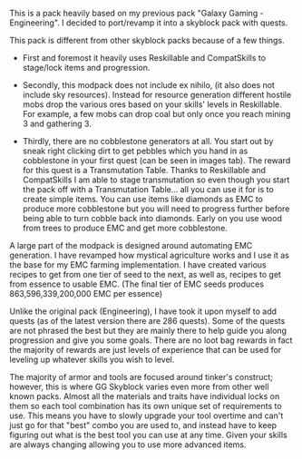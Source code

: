 This is a pack heavily based on my previous pack "Galaxy Gaming - Engineering". I decided to port/revamp it into a skyblock pack with quests.

This pack is different from other skyblock packs because of a few things.

- First and foremost it heavily uses Reskillable and CompatSkills to stage/lock items and progression.

- Secondly, this modpack does not include ex nihilo, (it also does not include sky resources). Instead for resource generation different hostile mobs drop the various ores based on your skills' levels in Reskillable. For example, a few mobs can drop coal but only once you reach mining 3 and gathering 3.

- Thirdly, there are no cobblestone generators at all. You start out by sneak right clicking dirt to get pebbles which you hand in as cobblestone in your first quest (can be seen in images tab). The reward for this quest is a Transmutation Table. Thanks to Reskillable and CompatSkills I am able to stage transmutation so even though you start the pack off with a Transmutation Table... all you can use it for is to create simple items. You can use items like diamonds as EMC to produce more cobblestone but you will need to progress further before being able to turn cobble back into diamonds. Early on you use wood from trees to produce EMC and get more cobblestone. 


A large part of the modpack is designed around automating EMC generation. I have revamped how mystical agriculture works and I use it as the base for my EMC farming implementation. I have created various recipes to get from one tier of seed to the next, as well as, recipes to get from essence to usable EMC. (The final tier of EMC seeds produces 863,596,339,200,000 EMC per essence)

Unlike the original pack (Engineering), I have took it upon myself to add quests (as of the latest version there are 286 quests). Some of the quests are not phrased the best but they are mainly there to help guide you along progression and give you some goals. There are no loot bag rewards in fact the majority of rewards are just levels of experience that can be used for leveling up whatever skills you wish to level.

The majority of armor and tools are focused around tinker's construct; however, this is where GG Skyblock varies even more from other well known packs. Almost all the materials and traits have individual locks on them so each tool combination has its own unique set of requirements to use. This means you have to slowly upgrade your tool overtime and can't just go for that "best" combo you are used to, and instead have to keep figuring out what is the best tool you can use at any time. Given your skills are always changing allowing you to use more advanced items.